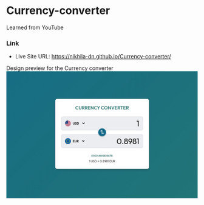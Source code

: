 # Currency-converter
Learned from YouTube

### Link
- Live Site URL: https://nikhila-dn.github.io/Currency-converter/

Design preview for the Currency converter
![Design preview for the Currency converter](./converter-preview.jpg)

